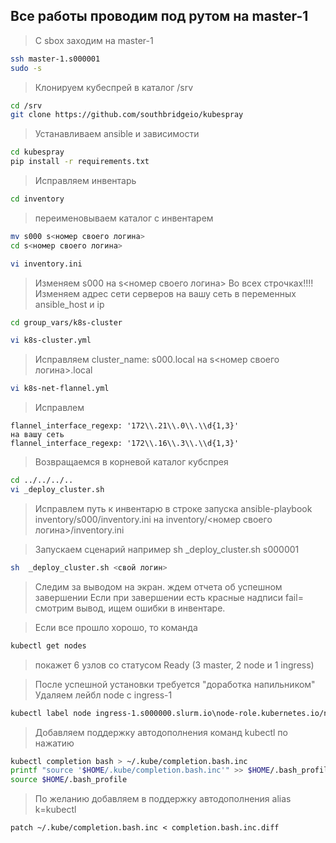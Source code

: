 ## Все работы проводим под рутом на master-1
> С sbox заходим на master-1

```bash
ssh master-1.s000001
sudo -s
```

> Клонируем кубеспрей в каталог /srv
```bash
cd /srv
git clone https://github.com/southbridgeio/kubespray
```

> Устанавливаем ansible и зависимости
```bash
cd kubespray
pip install -r requirements.txt
```

> Исправляем инвентарь
```bash
cd inventory
```
> переименовываем каталог с инвентарем
```bash
mv s000 s<номер своего логина> 
cd s<номер своего логина> 

vi inventory.ini
```
> Изменяем s000 на s<номер своего логина> 
> Во всех строчках!!!!
> Изменяем адрес сети серверов на вашу сеть в переменных ansible_host и ip

```bash
cd group_vars/k8s-cluster

vi k8s-cluster.yml
```
> Исправляем 
> cluster_name: s000.local на s<номер своего логина>.local

```bash
vi k8s-net-flannel.yml
```
> Исправлем 
```
flannel_interface_regexp: '172\\.21\\.0\\.\\d{1,3}'
на вашу сеть
flannel_interface_regexp: '172\\.16\\.3\\.\\d{1,3}'
```
> Возвращаемся в корневой каталог кубспрея

```bash
cd ../../../..
vi _deploy_cluster.sh
```
> Исправлем путь к инвентарю в строке запуска ansible-playbook
> inventory/s000/inventory.ini на inventory/<номер своего логина>/inventory.ini

> Запускаем сценарий
> например  sh  _deploy_cluster.sh s000001

```bash
sh  _deploy_cluster.sh <свой логин>
```
> Следим за выводом на экран. ждем отчета об успешном завершении
> Если при завершении есть красные надписи fail= смотрим вывод, ищем ошибки в инвентаре.

> Если все прошло хорошо, то команда 
```bash
kubectl get nodes 
```
> покажет 6 узлов со статусом Ready (3 master, 2 node и 1 ingress)

> После успешной установки требуется "доработка напильником"
> Удаляем лейбл node с ingress-1
```bash
kubectl label node ingress-1.s000000.slurm.io\node-role.kubernetes.io/node-
```

> Добавляем поддержку автодополнения команд kubectl по нажатию <Tab>
```bash
kubectl completion bash > ~/.kube/completion.bash.inc
printf "source '$HOME/.kube/completion.bash.inc'" >> $HOME/.bash_profile
source $HOME/.bash_profile
```

> По желанию добавляем в поддержку автодополнения alias k=kubectl
```
patch ~/.kube/completion.bash.inc < completion.bash.inc.diff
```